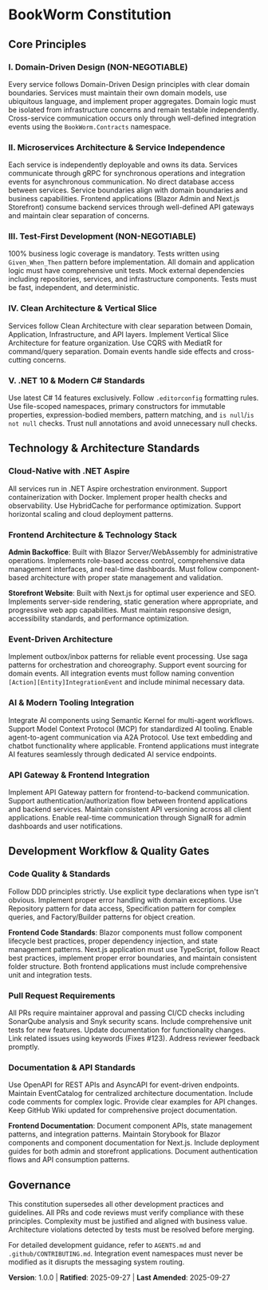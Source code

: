 # BookWorm Constitution

## Core Principles

### I. Domain-Driven Design (NON-NEGOTIABLE)

Every service follows Domain-Driven Design principles with clear domain boundaries. Services must maintain their own domain models, use ubiquitous language, and implement proper aggregates. Domain logic must be isolated from infrastructure concerns and remain testable independently. Cross-service communication occurs only through well-defined integration events using the `BookWorm.Contracts` namespace.

### II. Microservices Architecture & Service Independence

Each service is independently deployable and owns its data. Services communicate through gRPC for synchronous operations and integration events for asynchronous communication. No direct database access between services. Service boundaries align with domain boundaries and business capabilities. Frontend applications (Blazor Admin and Next.js Storefront) consume backend services through well-defined API gateways and maintain clear separation of concerns.

### III. Test-First Development (NON-NEGOTIABLE)

100% business logic coverage is mandatory. Tests written using `Given_When_Then` pattern before implementation. All domain and application logic must have comprehensive unit tests. Mock external dependencies including repositories, services, and infrastructure components. Tests must be fast, independent, and deterministic.

### IV. Clean Architecture & Vertical Slice

Services follow Clean Architecture with clear separation between Domain, Application, Infrastructure, and API layers. Implement Vertical Slice Architecture for feature organization. Use CQRS with MediatR for command/query separation. Domain events handle side effects and cross-cutting concerns.

### V. .NET 10 & Modern C# Standards

Use latest C# 14 features exclusively. Follow `.editorconfig` formatting rules. Use file-scoped namespaces, primary constructors for immutable properties, expression-bodied members, pattern matching, and `is null`/`is not null` checks. Trust null annotations and avoid unnecessary null checks.

## Technology & Architecture Standards

### Cloud-Native with .NET Aspire

All services run in .NET Aspire orchestration environment. Support containerization with Docker. Implement proper health checks and observability. Use HybridCache for performance optimization. Support horizontal scaling and cloud deployment patterns.

### Frontend Architecture & Technology Stack

**Admin Backoffice**: Built with Blazor Server/WebAssembly for administrative operations. Implements role-based access control, comprehensive data management interfaces, and real-time dashboards. Must follow component-based architecture with proper state management and validation.

**Storefront Website**: Built with Next.js for optimal user experience and SEO. Implements server-side rendering, static generation where appropriate, and progressive web app capabilities. Must maintain responsive design, accessibility standards, and performance optimization.

### Event-Driven Architecture

Implement outbox/inbox patterns for reliable event processing. Use saga patterns for orchestration and choreography. Support event sourcing for domain events. All integration events must follow naming convention `[Action][Entity]IntegrationEvent` and include minimal necessary data.

### AI & Modern Tooling Integration

Integrate AI components using Semantic Kernel for multi-agent workflows. Support Model Context Protocol (MCP) for standardized AI tooling. Enable agent-to-agent communication via A2A Protocol. Use text embedding and chatbot functionality where applicable. Frontend applications must integrate AI features seamlessly through dedicated AI service endpoints.

### API Gateway & Frontend Integration

Implement API Gateway pattern for frontend-to-backend communication. Support authentication/authorization flow between frontend applications and backend services. Maintain consistent API versioning across all client applications. Enable real-time communication through SignalR for admin dashboards and user notifications.

## Development Workflow & Quality Gates

### Code Quality & Standards

Follow DDD principles strictly. Use explicit type declarations when type isn't obvious. Implement proper error handling with domain exceptions. Use Repository pattern for data access, Specification pattern for complex queries, and Factory/Builder patterns for object creation.

**Frontend Code Standards**: Blazor components must follow component lifecycle best practices, proper dependency injection, and state management patterns. Next.js application must use TypeScript, follow React best practices, implement proper error boundaries, and maintain consistent folder structure. Both frontend applications must include comprehensive unit and integration tests.

### Pull Request Requirements

All PRs require maintainer approval and passing CI/CD checks including SonarQube analysis and Snyk security scans. Include comprehensive unit tests for new features. Update documentation for functionality changes. Link related issues using keywords (Fixes #123). Address reviewer feedback promptly.

### Documentation & API Standards

Use OpenAPI for REST APIs and AsyncAPI for event-driven endpoints. Maintain EventCatalog for centralized architecture documentation. Include code comments for complex logic. Provide clear examples for API changes. Keep GitHub Wiki updated for comprehensive project documentation.

**Frontend Documentation**: Document component APIs, state management patterns, and integration patterns. Maintain Storybook for Blazor components and component documentation for Next.js. Include deployment guides for both admin and storefront applications. Document authentication flows and API consumption patterns.

## Governance

This constitution supersedes all other development practices and guidelines. All PRs and code reviews must verify compliance with these principles. Complexity must be justified and aligned with business value. Architecture violations detected by tests must be resolved before merging.

For detailed development guidance, refer to `AGENTS.md` and `.github/CONTRIBUTING.md`. Integration event namespaces must never be modified as it disrupts the messaging system routing.

**Version**: 1.0.0 | **Ratified**: 2025-09-27 | **Last Amended**: 2025-09-27
